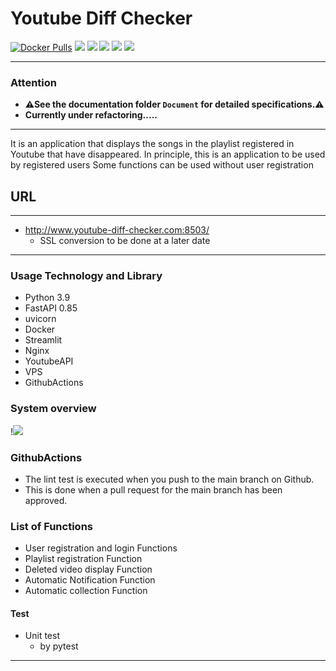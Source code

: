 # Youtube Diff Checker

<!-- [![LICENSE](https://img.shields.io/github/license/maro114510/Production_WebApp.svg?style=flat-square)](https://github.com/maro114510/Production_WebApp/blob/main/LICENSE)-->

[![Docker Pulls](https://img.shields.io/docker/pulls/stelzen/youtube.svg?style=flat-square&logo=docker)](https://hub.docker.com/r/stelzen/youtube)
![](https://img.shields.io/github/issues/maro114510/Production_Webapp)
![](https://img.shields.io/github/issues-pr/maro114510/Production_Webapp)
![](https://img.shields.io/github/languages/code-size/maro114510/Production_Webapp)
![](https://img.shields.io/docker/image-size/stelzen/youtube)
![](https://img.shields.io/github/directory-file-count/maro114510/Production_Webapp)
<!-- [![Build Status](https://img.shields.io/github/workflow/status/maro114510/Production_WebApp/Build?logo=github&style=flat-square)](https://github.com/maro114510/Production_WebApp/actions) -->

---

### Attention

* **⚠See the documentation folder `Document` for detailed specifications.⚠**
* **Currently under refactoring.....**

---

It is an application that displays the songs in the playlist registered in Youtube that have disappeared.
In principle, this is an application to be used by registered users
Some functions can be used without user registration

## URL

---

* http://www.youtube-diff-checker.com:8503/
  * SSL conversion to be done at a later date

---

<!-- ### Usage

| Img | Usage |
| :---: | :---: |
| <img src="src/st_server/public/streamlit1/img/sample2.png" width="500"> | home |
|  <img src="src/st_server/public/streamlit1/img/sample1.png" width="500"> | User login |
|  <img src="src/st_server/public/streamlit1/img/sample3.png" width="500"> | User register |
|  <img src="src/st_server/public/streamlit1/img/sample4.png" width="500"> | Your Playlist Info | -->

### Usage Technology and Library

* Python 3.9
* FastAPI 0.85
* uvicorn
* Docker
* Streamlit
* Nginx
* YoutubeAPI
* VPS
* GithubActions

### System overview

!![](https://storage.googleapis.com/zenn-user-upload/84bf99affa2c-20230114.png)

### GithubActions

* The lint test is executed when you push to the main branch on Github.
* This is done when a pull request for the main branch has been approved.

### List of Functions

* User registration and login Functions
* Playlist registration Function
* Deleted video display Function
* Automatic Notification Function
* Automatic collection Function

#### Test

* Unit test
  * by pytest

---

